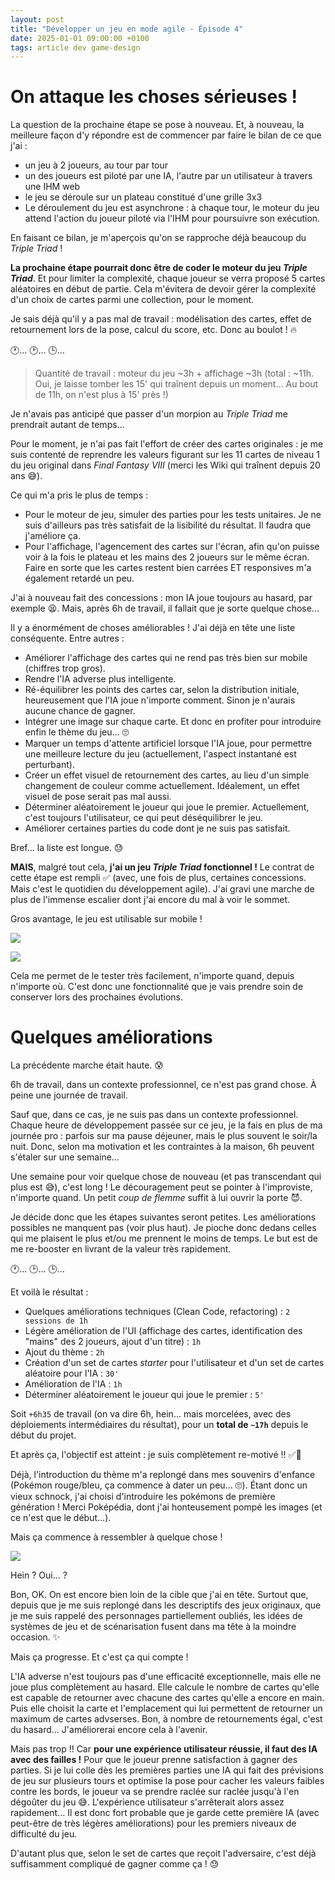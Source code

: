 ```yaml
---
layout: post
title: "Développer un jeu en mode agile - Épisode 4"
date: 2025-01-01 09:00:00 +0100
tags: article dev game-design
---
```


# On attaque les choses sérieuses !

La question de la prochaine étape se pose à nouveau. Et, à nouveau, la meilleure façon d'y répondre est de commencer par faire le bilan de ce que j'ai&nbsp;:

- un jeu à 2 joueurs, au tour par tour
- un des joueurs est piloté par une IA, l'autre par un utilisateur à travers une IHM web
- le jeu se déroule sur un plateau constitué d'une grille 3x3
- Le déroulement du jeu est asynchrone : à chaque tour, le moteur du jeu attend l'action du joueur piloté via l'IHM pour poursuivre son exécution.

En faisant ce bilan, je m'aperçois qu'on se rapproche déjà beaucoup du _Triple Triad_&nbsp;!

**La prochaine étape pourrait donc être de coder le moteur du jeu _Triple Triad_**. Et pour limiter la complexité, chaque joueur se verra proposé 5 cartes aléatoires en début de partie. Cela m'évitera de devoir gérer la complexité d'un choix de cartes parmi une collection, pour le moment.

Je sais déjà qu'il y a pas mal de travail : modélisation des cartes, effet de retournement lors de la pose, calcul du score, etc. Donc au boulot&nbsp;!&nbsp;🔥

🕐... 🕑... 🕒...

> Quantité de travail : moteur du jeu ~3h + affichage ~3h (total&nbsp;: ~11h. Oui, je laisse tomber les 15' qui traînent depuis un moment... Au bout de 11h, on n'est plus à 15' près&nbsp;!)

Je n'avais pas anticipé que passer d'un morpion au _Triple Triad_ me prendrait autant de temps...

Pour le moment, je n'ai pas fait l'effort de créer des cartes originales&nbsp;: je me suis contenté de reprendre les valeurs figurant sur les 11 cartes de niveau 1 du jeu original dans _Final Fantasy VIII_ (merci les Wiki qui traînent depuis 20 ans 😅).

Ce qui m'a pris le plus de temps&nbsp;:

- Pour le moteur de jeu, simuler des parties pour les tests unitaires. Je ne suis d'ailleurs pas très satisfait de la lisibilité du résultat. Il faudra que j'améliore ça.
- Pour l'affichage, l'agencement des cartes sur l'écran, afin qu'on puisse voir à la fois le plateau et les mains des 2 joueurs sur le même écran. Faire en sorte que les cartes restent bien carrées ET responsives m'a également retardé un peu.

J'ai à nouveau fait des concessions : mon IA joue toujours au hasard, par exemple&nbsp;😫. Mais, après 6h de travail, il fallait que je sorte quelque chose...

Il y a énormément de choses améliorables&nbsp;! J'ai déjà en tête une liste conséquente. Entre autres&nbsp;:

- Améliorer l'affichage des cartes qui ne rend pas très bien sur mobile (chiffres trop gros).
- Rendre l'IA adverse plus intelligente.
- Ré-équilibrer les points des cartes car, selon la distribution initiale, heureusement que l'IA joue n'importe comment. Sinon je n'aurais aucune chance de gagner.
- Intégrer une image sur chaque carte. Et donc en profiter pour introduire enfin le thème du jeu...&nbsp;🙄
- Marquer un temps d'attente artificiel lorsque l'IA joue, pour permettre une meilleure lecture du jeu (actuellement, l'aspect instantané est perturbant).
- Créer un effet visuel de retournement des cartes, au lieu d'un simple changement de couleur comme actuellement. Idéalement, un effet visuel de pose serait pas mal aussi.
- Déterminer aléatoirement le joueur qui joue le premier. Actuellement, c'est toujours l'utilisateur, ce qui peut déséquilibrer le jeu.
- Améliorer certaines parties du code dont je ne suis pas satisfait.

Bref... la liste est longue.&nbsp;😓

**MAIS**, malgré tout cela, **j'ai un jeu _Triple Triad_ fonctionnel !** Le contrat de cette étape est rempli ✅ (avec, une fois de plus, certaines concessions. Mais c'est le quotidien du développement agile). J'ai gravi une marche de plus de l'immense escalier dont j'ai encore du mal à voir le sommet.

Gros avantage, le jeu est utilisable sur mobile&nbsp;!

![](/assets/images/pokemon-triad/triple-triad-mobile-1.png)

![](/assets/images/pokemon-triad/triple-triad-mobile-2.png)

Cela me permet de le tester très facilement, n'importe quand, depuis n'importe où. C'est donc une fonctionnalité que je vais prendre soin de conserver lors des prochaines évolutions.

# Quelques améliorations

La précédente marche était haute. 😰

6h de travail, dans un contexte professionnel, ce n'est pas grand chose. À peine une journée de travail.

Sauf que, dans ce cas, je ne suis pas dans un contexte professionnel. Chaque heure de développement passée sur ce jeu, je la fais en plus de ma journée pro&nbsp;: parfois sur ma pause déjeuner, mais le plus souvent le soir/la nuit. Donc, selon ma motivation et les contraintes à la maison, 6h peuvent s'étaler sur une semaine...

Une semaine pour voir quelque chose de nouveau (et pas transcendant qui plus est 😅), c'est long&nbsp;! Le découragement peut se pointer à l'improviste, n'importe quand. Un petit _coup de flemme_ suffit à lui ouvrir la porte&nbsp;😈.

Je décide donc que les étapes suivantes seront petites. Les améliorations possibles ne manquent pas (voir plus haut). Je pioche donc dedans celles qui me plaisent le plus et/ou me prennent le moins de temps. Le but est de me re-booster en livrant de la valeur très rapidement.

🕐... 🕑... 🕒...

Et voilà le résultat&nbsp;:

- Quelques améliorations techniques (Clean Code, refactoring)&nbsp;: `2 sessions de 1h`
- Légère amélioration de l'UI (affichage des cartes, identification des "mains" des 2 joueurs, ajout d'un titre)&nbsp;: `1h`
- Ajout du thème&nbsp;: `2h`
- Création d'un set de cartes _starter_ pour l'utilisateur et d'un set de cartes aléatoire pour l'IA&nbsp;: `30'`
- Amélioration de l'IA&nbsp;: `1h`
- Déterminer aléatoirement le joueur qui joue le premier&nbsp;: `5'`

Soit `+6h35` de travail (on va dire 6h, hein... mais morcelées, avec des déploiements intermédiaires du résultat), pour un **total de `~17h`** depuis le début du projet.

Et après ça, l'objectif est atteint : je suis complètement re-motivé&nbsp;!!&nbsp;✅💪

Déjà, l'introduction du thème m'a replongé dans mes souvenirs d'enfance (Pokémon rouge/bleu, ça commence à dater un peu... 🙄). Étant donc un vieux schnock, j'ai choisi d'introduire les pokémons de première génération&nbsp;! Merci Poképédia, dont j'ai honteusement pompé les images (et ce n'est que le début...).

Mais ça commence à ressembler à quelque chose&nbsp;!

![](/assets/images/pokemon-triad/pokemon-triad.png)

Hein&nbsp;? Oui...&nbsp;?

Bon, OK. On est encore bien loin de la cible que j'ai en tête. Surtout que, depuis que je me suis replongé dans les descriptifs des jeux originaux, que je me suis rappelé des personnages partiellement oubliés, les idées de systèmes de jeu et de scénarisation fusent dans ma tête à la moindre occasion.&nbsp;✨

Mais ça progresse. Et c'est ça qui compte&nbsp;!

L'IA adverse n'est toujours pas d'une efficacité exceptionnelle, mais elle ne joue plus complètement au hasard. Elle calcule le nombre de cartes qu'elle est capable de retourner avec chacune des cartes qu'elle a encore en main. Puis elle choisit la carte et l'emplacement qui lui permettent de retourner un maximum de cartes advserses. Bon, à nombre de retournements égal, c'est du hasard... J'améliorerai encore cela à l'avenir.

Mais pas trop&nbsp;!! Car **pour une expérience utilisateur réussie, il faut des IA avec des failles&nbsp;!** Pour que le joueur prenne satisfaction à gagner des parties. Si je lui colle dès les premières parties une IA qui fait des prévisions de jeu sur plusieurs tours et optimise la pose pour cacher les valeurs faibles contre les bords, le joueur va se prendre raclée sur raclée jusqu'à l'en dégoûter du jeu&nbsp;😅. L'expérience utilisateur s'arrêterait alors assez rapidement... Il est donc fort probable que je garde cette première IA (avec peut-être de très légères améliorations) pour les premiers niveaux de difficulté du jeu.

D'autant plus que, selon le set de cartes que reçoit l'adversaire, c'est déjà suffisamment compliqué de gagner comme ça&nbsp;! 😓

